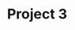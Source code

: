 ---
layout: layouts/project.njk
title: Project 3
year: 2018
description: Lorem ipsum dolor sit amet, eum liber aperiam ne, duo maiorum molestie singulis at, eum ea solum everti vidisse. Maluisset persequeris ne vix. Ad eius omnes appellantur vix. Quidam senserit eu sit, ius eu putent menandri molestiae.
thumbnail: /assets/images/uploads/sample.jpg
caption: Caption.
---